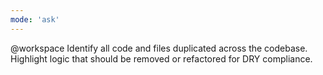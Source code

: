 ```yaml
---
mode: 'ask'
---
```

@workspace Identify all code and files duplicated across the codebase. Highlight logic that should be removed or refactored for DRY compliance.